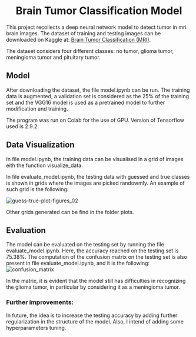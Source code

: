 <h1 align="center"> Brain Tumor Classification Model</h1>

This project recollects a deep neural network model to detect tumor in mri brain images. The dataset of training and testing images can be downloaded on Kaggle at: [Brain Tumor Classification (MRI)](https://www.kaggle.com/datasets/sartajbhuvaji/brain-tumor-classification-mri/code?resource=download). 

The dataset considers four different classes: no tumor, glioma tumor, meningioma tumor and pituitary tumor. 

## Model
After downloading the dataset, the file model.ipynb can be run. The training data is augmented, a validation set is considered as the 25% of the training set and the VGG16 model is used as a pretrained model to further modification and training.

The program was run on Colab for the use of GPU. Version of Tensorflow used is 2.9.2.

## Data Visualization
In file model.ipynb, the training data can be visualised in a grid of images eith the function visualize_data. 

In file evaluate_model.ipynb, the testing data with guessed and true classes is shown in grids where the images are picked randowmly. An example of such grid is the following:

![guess-true-plot-figures_02](https://user-images.githubusercontent.com/112558042/205520901-85301848-c21e-4f42-bbbb-068e3a90009b.jpg)

Other grids generated can be find in the folder plots.

## Evaluation 
The model can be evaluated on the testing set by running the file evaluate_model.ipynb. Here, the accuracy reached on the testing set is 75.38%.
The computation of the confusion matrix on the testing set is also present in file evaluate_model.ipynb, and it is the following:
![confusion_matrix](https://user-images.githubusercontent.com/112558042/205520961-cc491473-f34c-43e4-a4c5-a2c6bee38e53.jpg)

In the matrix, it is evident that the model still has difficulties in recognizing the glioma tumor, in particular by considering it as a meningioma tumor.



### Further improvements:
In future, the idea is to increase the testing accuracy by adding further regularization in the structure of the model. Also, I intend of adding some hyperparameters tuning.

